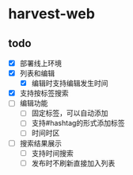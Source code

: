 # harvest-web

## todo

- [x] 部署线上环境
- [x] 列表和编辑
  - [x] 编辑时支持编辑发生时间
- [x] 支持按标签搜索
- [ ] 编辑功能
  - [ ] 固定标签，可以自动添加
  - [ ] 支持#hashtag的形式添加标签
  - [ ] 时间时区
- [ ] 搜索结果展示
  - [ ] 支持时间搜索
  - [ ] 发布时不刷新直接加入列表

